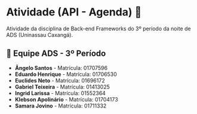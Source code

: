 # Atividade (API - Agenda) 📅
Atividade da disciplina de Back-end Frameworks do 3º período da noite de ADS (Uninassau Caxangá).

## 👥 Equipe ADS - 3º Período

- **Ângelo Santos** - Matrícula: 01707596
- **Eduardo Henrique** - Matrícula: 01706530
- **Euclides Neto** - Matrícula: 01696172
- **Gabriel Teixeira** - Matrícula: 01413025
- **Ingrid Larissa** - Matrícula: 01552364
- **Klebson Apolinário** - Matrícula: 01704173
- **Samara Jovino** - Matrícula: 01711332
